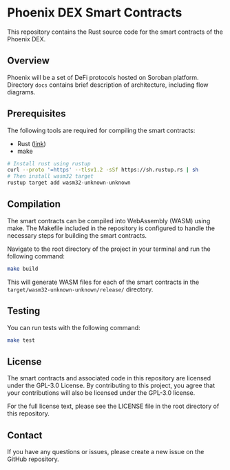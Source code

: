 # Phoenix DEX Smart Contracts
This repository contains the Rust source code for the smart contracts of the Phoenix DEX.

## Overview
Phoenix will be a set of DeFi protocols hosted on Soroban platform. Directory `docs` contains brief description of architecture, including flow diagrams.

## Prerequisites
The following tools are required for compiling the smart contracts:

- Rust ([link](https://www.rust-lang.org/tools/install))
- make

```bash
# Install rust using rustup
curl --proto '=https' --tlsv1.2 -sSf https://sh.rustup.rs | sh
# Then install wasm32 target
rustup target add wasm32-unknown-unknown
```

## Compilation
The smart contracts can be compiled into WebAssembly (WASM) using make. The Makefile included in the repository is configured to handle the necessary steps for building the smart contracts.

Navigate to the root directory of the project in your terminal and run the following command:

```bash
make build
```

This will generate WASM files for each of the smart contracts in the `target/wasm32-unknown-unknown/release/` directory.

## Testing
You can run tests with the following command:

```bash
make test
```

## License
The smart contracts and associated code in this repository are licensed under the GPL-3.0 License. By contributing to this project, you agree that your contributions will also be licensed under the GPL-3.0 license.

For the full license text, please see the LICENSE file in the root directory of this repository.

## Contact
If you have any questions or issues, please create a new issue on the GitHub repository.
